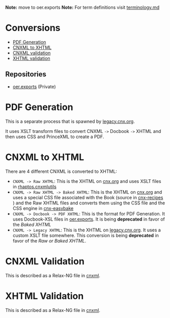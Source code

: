 **Note:** move to oer.exports
**Note:** For term definitions visit [terminology.md](#)

# Conversions
  - [PDF Generation](#pdf-generation)
  - [CNXML to XHTML](#cnxml-to-xhtml)
  - [CNXML validation](#cnxml-validation)
  - [XHTML validation](#xhtml-validation)

## Repositories
  - [oer.exports](https://github.com/Connexions/oer.exports) (Private)

# PDF Generation

This is a separate process that is spawned by [legacy.cnx.org](https://legacy.cnx.org).

It uses XSLT transform files to convert CNXML `->` Docbook `->` XHTML and then uses CSS and PrinceXML to create a PDF.

# CNXML to XHTML

  There are 4 different CNXML is converted to XHTML:

  - `CNXML -> Raw XHTML`: This is the XHTML on [cnx.org](#cnxorg) and uses XSLT files in [rhaptos.cnxmlutils](https://github.com/Connexions/rhaptos.cnxmlutils)
  - `CNXML -> Raw XHTML -> Baked XHTML`: This is the XHTML on [cnx.org](#cnx-org) and uses a special CSS file associated with the Book (source in [cnx-recipes](https://github.com/Connexions/cnx-recipes) ) and the Raw XHTML files and converts them using the CSS file and the CSS engine in [cnx-easybake](https://github.com/Connexions/cnx-easybake)
  - `CNXML -> Docbook -> PDF XHTML`: This is the format for PDF Generation. It uses Docbook-XSL files in [oer.exports](https://github.com/Connexions/oer.exports). It is being **deprecated** in favor of the _Baked XHTML_
  - `CNXML -> Legacy XHTML`: This is the XHTML on [legacy.cnx.org](#legacycnxorg). It uses a custom XSLT file somewhere. This conversion is being **deprecated** in favor of the _Raw or Baked XHTML_.


# CNXML Validation

  This is described as a Relax-NG file in [cnxml](https://github.com/Connexions/cnxml).

# XHTML Validation

  This is described as a Relax-NG file in [cnxml](https://github.com/Connexions/cnxml).
